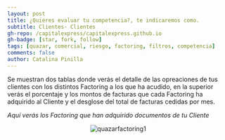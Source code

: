 ```yaml
---
layout: post
title: ¿Quieres evaluar tu competencia?, te indicaremos como.
subtitle: Clientes- Clientes
gh-repo: /capitalexpress/capitalexpress.github.io
gh-badge: [star, fork, follow]
tags: [quazar, comercial, riesgo, factoring, filtros, competencia]
comments: false
author: Catalina Pinilla
---
```

Se muestran dos tablas donde verás el detalle de las opreaciones de tus clientes con los distintos Factoring a los que ha acudido, en la superior verás el porcentaje y los montos de facturas que cada Factoring ha adquirido al Cliente y el desglose del total de facturas cedidas por mes.

*Aquí verás los Factoring que han adquirido documentos de tu Cliente*

<p align="center">
  <img src="https://cdn.capitalexpress.cl/img/quazarfactoring1.png" alt="quazarfactoring1">
</p>

